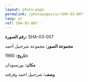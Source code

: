 ```yaml
---
layout: photo-page
permalink: /photopages/ar/SHA-03-007
lang: ar
ref: SHA-03-007
---
```


**رقم الصورة:** SHA-03-007

**مجموعة الصور:** مجموعة شرحبيل أحمد

**تاريخ:** 1960s

**مكان:** بورتسودان

**وصف:** شرحبيل احمد وفرقته
